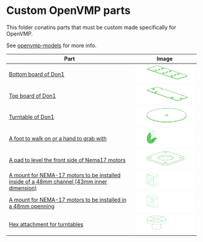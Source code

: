 # Custom OpenVMP parts
This folder conatins parts that must be custom made specifically for OpenVMP.

See [openvmp-models](https://github.com/openvmp/openvmp-models) for more info.

| Part | Image |
| -- | -- |
| [Bottom board of Don1](./don1_board_bottom) | <img alt='Bottom board of Don1' src='https://github.com/openvmp/openvmp-models/blob/main/generated_files/parts/custom/don1_board_bottom.png' width='300' /> |
| [Top board of Don1](./don1_board_top) | <img alt='Top board of Don1' src='https://github.com/openvmp/openvmp-models/blob/main/generated_files/parts/custom/don1_board_top.png' width='300' /> |
| [Turntable of Don1](./don1_turntable) | <img alt='Turntable of Don1' src='https://github.com/openvmp/openvmp-models/blob/main/generated_files/parts/custom/don1_turntable.png' width='300' /> |
| [A foot to walk on or a hand to grab with](./hook) | <img alt='A foot to walk on or a hand to grab with' src='https://github.com/openvmp/openvmp-models/blob/main/generated_files/parts/custom/hook.png' width='300' /> |
| [A pad to level the front side of Nema17 motors](./nema17-flush-pad) | <img alt='A pad to level the front side of Nema17 motors' src='https://github.com/openvmp/openvmp-models/blob/main/generated_files/parts/custom/nema17-flush-pad.png' width='300' /> |
| [A mount for NEMA-17 motors to be installed inside of a 48mm channel (43mm inner dimension)](./nema17-mount) | <img alt='A mount for NEMA-17 motors to be installed inside of a 48mm channel (43mm inner dimension)' src='https://github.com/openvmp/openvmp-models/blob/main/generated_files/parts/custom/nema17-mount.png' width='300' /> |
| [A mount for NEMA-17 motors to be installed in a 48mm openning](./nema17-mount-wide) | <img alt='A mount for NEMA-17 motors to be installed in a 48mm openning' src='https://github.com/openvmp/openvmp-models/blob/main/generated_files/parts/custom/nema17-mount-wide.png' width='300' /> |
| [Hex attachment for turntables](./turntable_attachment_hex) | <img alt='Hex attachment for turntables' src='https://github.com/openvmp/openvmp-models/blob/main/generated_files/parts/custom/turntable_attachment_hex.png' width='300' /> |
